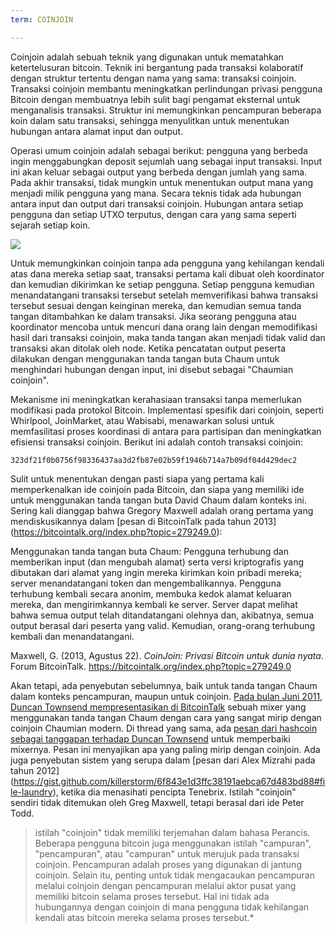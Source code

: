 ```yaml
---
term: COINJOIN

---
```

Coinjoin adalah sebuah teknik yang digunakan untuk mematahkan ketertelusuran bitcoin. Teknik ini bergantung pada transaksi kolaboratif dengan struktur tertentu dengan nama yang sama: transaksi coinjoin. Transaksi coinjoin membantu meningkatkan perlindungan privasi pengguna Bitcoin dengan membuatnya lebih sulit bagi pengamat eksternal untuk menganalisis transaksi. Struktur ini memungkinkan pencampuran beberapa koin dalam satu transaksi, sehingga menyulitkan untuk menentukan hubungan antara alamat input dan output.

Operasi umum coinjoin adalah sebagai berikut: pengguna yang berbeda ingin menggabungkan deposit sejumlah uang sebagai input transaksi. Input ini akan keluar sebagai output yang berbeda dengan jumlah yang sama. Pada akhir transaksi, tidak mungkin untuk menentukan output mana yang menjadi milik pengguna yang mana. Secara teknis tidak ada hubungan antara input dan output dari transaksi coinjoin. Hubungan antara setiap pengguna dan setiap UTXO terputus, dengan cara yang sama seperti sejarah setiap koin.

![](../../dictionnaire/assets/4.webp)

Untuk memungkinkan coinjoin tanpa ada pengguna yang kehilangan kendali atas dana mereka setiap saat, transaksi pertama kali dibuat oleh koordinator dan kemudian dikirimkan ke setiap pengguna. Setiap pengguna kemudian menandatangani transaksi tersebut setelah memverifikasi bahwa transaksi tersebut sesuai dengan keinginan mereka, dan kemudian semua tanda tangan ditambahkan ke dalam transaksi. Jika seorang pengguna atau koordinator mencoba untuk mencuri dana orang lain dengan memodifikasi hasil dari transaksi coinjoin, maka tanda tangan akan menjadi tidak valid dan transaksi akan ditolak oleh node. Ketika pencatatan output peserta dilakukan dengan menggunakan tanda tangan buta Chaum untuk menghindari hubungan dengan input, ini disebut sebagai "Chaumian coinjoin".

Mekanisme ini meningkatkan kerahasiaan transaksi tanpa memerlukan modifikasi pada protokol Bitcoin. Implementasi spesifik dari coinjoin, seperti Whirlpool, JoinMarket, atau Wabisabi, menawarkan solusi untuk memfasilitasi proses koordinasi di antara para partisipan dan meningkatkan efisiensi transaksi coinjoin. Berikut ini adalah contoh transaksi coinjoin:

```text
323df21f0b0756f98336437aa3d2fb87e02b59f1946b714a7b09df04d429dec2
```

Sulit untuk menentukan dengan pasti siapa yang pertama kali memperkenalkan ide coinjoin pada Bitcoin, dan siapa yang memiliki ide untuk menggunakan tanda tangan buta David Chaum dalam konteks ini. Sering kali dianggap bahwa Gregory Maxwell adalah orang pertama yang mendiskusikannya dalam [pesan di BitcoinTalk pada tahun 2013] (https://bitcointalk.org/index.php?topic=279249.0):

Menggunakan tanda tangan buta Chaum: Pengguna terhubung dan memberikan input (dan mengubah alamat) serta versi kriptografis yang dibutakan dari alamat yang ingin mereka kirimkan koin pribadi mereka; server menandatangani token dan mengembalikannya. Pengguna terhubung kembali secara anonim, membuka kedok alamat keluaran mereka, dan mengirimkannya kembali ke server. Server dapat melihat bahwa semua output telah ditandatangani olehnya dan, akibatnya, semua output berasal dari peserta yang valid. Kemudian, orang-orang terhubung kembali dan menandatangani.

Maxwell, G. (2013, Agustus 22). *CoinJoin: Privasi Bitcoin untuk dunia nyata*. Forum BitcoinTalk. https://bitcointalk.org/index.php?topic=279249.0

Akan tetapi, ada penyebutan sebelumnya, baik untuk tanda tangan Chaum dalam konteks pencampuran, maupun untuk coinjoin. [Pada bulan Juni 2011, Duncan Townsend mempresentasikan di BitcoinTalk](https://bitcointalk.org/index.php?topic=12751.0) sebuah mixer yang menggunakan tanda tangan Chaum dengan cara yang sangat mirip dengan coinjoin Chaumian modern. Di thread yang sama, ada [pesan dari hashcoin sebagai tanggapan terhadap Duncan Townsend](https://bitcointalk.org/index.php?topic=12751.msg315793#msg315793) untuk memperbaiki mixernya. Pesan ini menyajikan apa yang paling mirip dengan coinjoin. Ada juga penyebutan sistem yang serupa dalam [pesan dari Alex Mizrahi pada tahun 2012] (https://gist.github.com/killerstorm/6f843e1d3ffc38191aebca67d483bd88#file-laundry), ketika dia menasihati pencipta Tenebrix. Istilah "coinjoin" sendiri tidak ditemukan oleh Greg Maxwell, tetapi berasal dari ide Peter Todd.

> istilah "coinjoin" tidak memiliki terjemahan dalam bahasa Perancis. Beberapa pengguna bitcoin juga menggunakan istilah "campuran", "pencampuran", atau "campuran" untuk merujuk pada transaksi coinjoin. Pencampuran adalah proses yang digunakan di jantung coinjoin. Selain itu, penting untuk tidak mengacaukan pencampuran melalui coinjoin dengan pencampuran melalui aktor pusat yang memiliki bitcoin selama proses tersebut. Hal ini tidak ada hubungannya dengan coinjoin di mana pengguna tidak kehilangan kendali atas bitcoin mereka selama proses tersebut.*